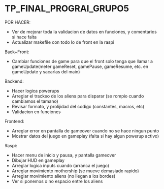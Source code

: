 # TP_FINAL_PROGRAI_GRUPO5

POR HACER:

- Ver de mejorar toda la validacion de datos en funciones, y comentarios si hace falta
- Actualizar makefile con todo lo de front en la raspi

Back+Front:
- Cambiar funciones de game para que el front solo tenga que llamar a gameUpdate(meter gameReset, gamePause, gameResume, etc. en gameUpdate y sacarlas del main)

Backend:
- Hacer logica powerups
- Arreglar el trackeo de los aliens para disparar (se rompio cuando cambiamos el tamano)
- Revisar formato, y prolijidad del codigo (constantes, macros, etc)
- Validacion en funciones

Frontend:
- Arreglar error en pantalla de gameover cuando no se hace ningun punto
- Mostrar datos del juego en gameplay (falta si hay algun powerup activo)

Raspi:
- Hacer menu de inicio y pausa, y pantalla gameover
- Dibujar HUD en gameplay
- Arreglar logica inputs cuando (arranca el juego)
- Arreglar movimiento mothership (se mueve demasiado rapido)
- Arreglar movimiento aliens (no llegan a los bordes)
- Ver si ponemos o no espacio entre los aliens
